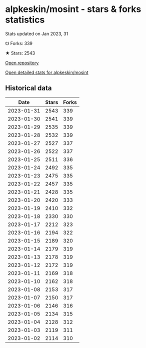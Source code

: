 # alpkeskin/mosint - stars & forks statistics

Stats updated on Jan 2023, 31

☋ Forks: 339

★ Stars: 2543

[Open repository](https://github.com/alpkeskin/mosint)

[Open detailed stats for alpkeskin/mosint](https://reviewgithub.com/rep/alpkeskin/mosint)

## Historical data
| Date | Stars | Forks |
|------|-------|-------|
| 2023-01-31 | 2543 | 339 | 
| 2023-01-30 | 2541 | 339 | 
| 2023-01-29 | 2535 | 339 | 
| 2023-01-28 | 2532 | 339 | 
| 2023-01-27 | 2527 | 337 | 
| 2023-01-26 | 2522 | 337 | 
| 2023-01-25 | 2511 | 336 | 
| 2023-01-24 | 2492 | 335 | 
| 2023-01-23 | 2475 | 335 | 
| 2023-01-22 | 2457 | 335 | 
| 2023-01-21 | 2428 | 335 | 
| 2023-01-20 | 2420 | 333 | 
| 2023-01-19 | 2410 | 332 | 
| 2023-01-18 | 2330 | 330 | 
| 2023-01-17 | 2212 | 323 | 
| 2023-01-16 | 2194 | 322 | 
| 2023-01-15 | 2189 | 320 | 
| 2023-01-14 | 2179 | 319 | 
| 2023-01-13 | 2178 | 319 | 
| 2023-01-12 | 2172 | 319 | 
| 2023-01-11 | 2169 | 318 | 
| 2023-01-10 | 2162 | 318 | 
| 2023-01-08 | 2153 | 317 | 
| 2023-01-07 | 2150 | 317 | 
| 2023-01-06 | 2146 | 316 | 
| 2023-01-05 | 2134 | 315 | 
| 2023-01-04 | 2128 | 312 | 
| 2023-01-03 | 2119 | 311 | 
| 2023-01-02 | 2114 | 310 | 


